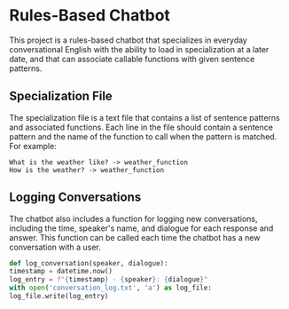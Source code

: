 # Rules-Based Chatbot  

This project is a rules-based chatbot that specializes in everyday conversational English with the ability to load in specialization at a later date, and that can associate callable functions with given sentence patterns.

## Specialization File  

The specialization file is a text file that contains a list of sentence patterns and associated functions. Each line in the file should contain a sentence pattern and the name of the function to call when the pattern is matched. For example:

```
What is the weather like? -> weather_function
How is the weather? -> weather_function
```

## Logging Conversations  

The chatbot also includes a function for logging new conversations, including the time, speaker's name, and dialogue for each response and answer. This function can be called each time the chatbot has a new conversation with a user.

```python
def log_conversation(speaker, dialogue):
timestamp = datetime.now()
log_entry = f"{timestamp} - {speaker}: {dialogue}"
with open('conversation_log.txt', 'a') as log_file:
log_file.write(log_entry)
```  

